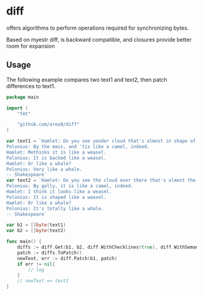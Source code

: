 # diff
offers algorithms to perform operations required for synchronizing bytes.

Based on myestr diff, is backward compatible, and closures provide better room for expansion

## Usage

The following example compares two text1 and text2, then patch differences to text1.

```go
package main

import (
	"fmt"

	"github.com/arex0/diff"
)

var text1 = `Hamlet: Do you see yonder cloud that's almost in shape of a camel?
Polonius: By the mass, and 'tis like a camel, indeed.
Hamlet: Methinks it is like a weasel.
Polonius: It is backed like a weasel.
Hamlet: Or like a whale?
Polonius: Very like a whale.
-- Shakespeare`
var text2 = `Hamlet: Do you see the cloud over there that's almost the shape of a camel?
Polonius: By golly, it is like a camel, indeed.
Hamlet: I think it looks like a weasel.
Polonius: It is shaped like a weasel.
Hamlet: Or like a whale?
Polonius: It's totally like a whale.
-- Shakespeare`

var b1 = []byte(text1)
var b2 = []byte(text2)

func main() {
    diffs := diff.Get(b1, b2, diff.WithChecklines(true), diff.WithSemantic(true))
    patch := diffs.ToPatch()
    newText, err := diff.Patch(b1, patch)
    if err != nil{
        // log
    }
    // newText == text2
}
```

